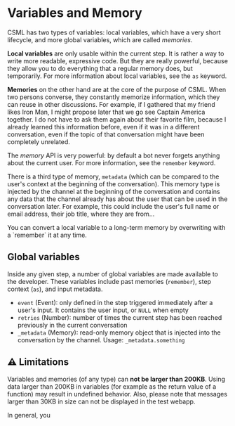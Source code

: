 # Variables and Memory

CSML has two types of variables: local variables, which have a very short lifecycle, and more global variables, which are called _memories_.

**Local variables** are only usable within the current step. It is rather a way to write more readable, expressive code. But they are really powerful, because they allow you to do everything that a regular memory does, but temporarily. For more information about local variables, see the `as` keyword.

**Memories** on the other hand are at the core of the purpose of CSML. When two persons converse, they constantly memorize information, which they can reuse in other discussions. For example, if I gathered that my friend likes Iron Man, I might propose later that we go see Captain America together. I do not have to ask them again about their favorite film, because I already learned this information before, even if it was in a different conversation, even if the topic of that conversation might have been completely unrelated.

The _memory_ API is very powerful: by default a bot never forgets anything about the current user. For more information, see the `remember` keyword.

There is a third type of memory, `metadata` \(which can be compared to the user's context at the beginning of the conversation\). This memory type is injected by the channel at the beginning of the conversation and contains any data that the channel already has about the user that can be used in the conversation later. For example, this could include the user's full name or email address, their job title, where they are from...

You can convert a local variable to a long-term memory by overwriting with a \`remember\` it at any time.

## Global variables

Inside any given step, a number of global variables are made available to the developer. These variables include past memories \(`remember`\), step context \(`as`\), and input metadata.

* `event` \(Event\): only defined in the step triggered immediately after a user's input. It contains the user input, or `NULL` when empty
* `retries` \(Number\): number of times the current step has been reached previously in the current conversation
* `_metadata` \(Memory\): read-only memory object that is injected into the conversation by the channel. Usage: `_metadata.something`

## ⚠️ Limitations

Variables and memories \(of any type\) can **not be larger than 200KB**. Using data larger than 200KB in variables \(for example as the return value of a function\) may result in undefined behavior. Also, please note that messages larger than 30KB in size can not be displayed in the test webapp.

In general, you

## 

